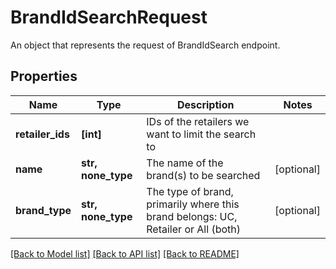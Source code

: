 # BrandIdSearchRequest

An object that represents the request of BrandIdSearch endpoint.

## Properties
Name | Type | Description | Notes
------------ | ------------- | ------------- | -------------
**retailer_ids** | **[int]** | IDs of the retailers we want to limit the search to | 
**name** | **str, none_type** | The name of the brand(s) to be searched | [optional] 
**brand_type** | **str, none_type** | The type of brand, primarily where this brand belongs: UC, Retailer or All (both) | [optional] 

[[Back to Model list]](../README.md#documentation-for-models) [[Back to API list]](../README.md#documentation-for-api-endpoints) [[Back to README]](../README.md)


